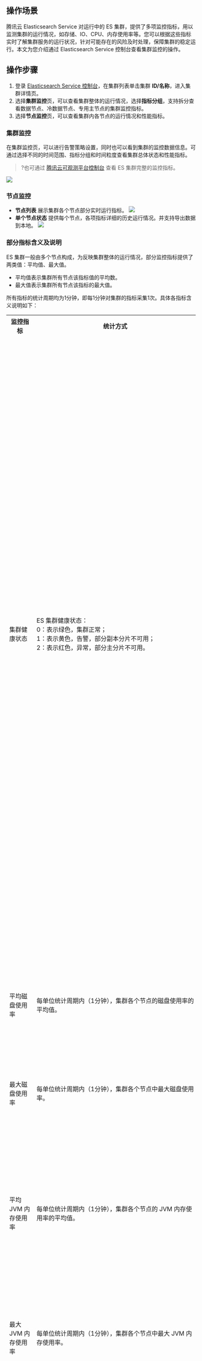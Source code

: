 ## 操作场景
腾讯云 Elasticsearch Service 对运行中的 ES 集群，提供了多项监控指标，用以监测集群的运行情况，如存储、IO、CPU、内存使用率等。您可以根据这些指标实时了解集群服务的运行状况，针对可能存在的风险及时处理，保障集群的稳定运行。本文为您介绍通过 Elasticsearch Service 控制台查看集群监控的操作。

## 操作步骤
1. 登录 [Elasticsearch Service 控制台](https://console.cloud.tencent.com/es)，在集群列表单击集群 **ID/名称**，进入集群详情页。
2. 选择**集群监控**页，可以查看集群整体的运行情况，选择**指标分组**，支持拆分查看数据节点、冷数据节点、专用主节点的集群监控指标。
3. 选择**节点监控**页，可以查看集群内各节点的运行情况和性能指标。

### 集群监控
在集群监控页，可以进行告警策略设置，同时也可以看到集群的监控数据信息。可通过选择不同的时间范围、指标分组和时间粒度查看集群总体状态和性能指标。
>?也可通过 [腾讯云可观测平台控制台](https://console.cloud.tencent.com/monitor/product/es) 查看 ES 集群完整的监控指标。 
>
![](https://main.qcloudimg.com/raw/4cd5eb8182050261a6de39d023369e4f.png)

### 节点监控
- **节点列表**
展示集群各个节点部分实时运行指标。
![](https://main.qcloudimg.com/raw/aad8b8c72ad674f14be3816769b9d1e9.png)
- **单个节点状态**
提供每个节点，各项指标详细的历史运行情况。并支持导出数据到本地。
![](https://main.qcloudimg.com/raw/ece760b9c0bba6f38e3b02c295223c06.png)

### 部分指标含义及说明
ES 集群一般由多个节点构成，为反映集群整体的运行情况，部分监控指标提供了两类值：平均值、最大值。
- 平均值表示集群所有节点该指标值的平均数。
- 最大值表示集群所有节点该指标的最大值。

所有指标的统计周期均为1分钟，即每1分钟对集群的指标采集1次。具体各指标含义说明如下：

<table  border="0" cellspacing="0" cellpadding="0">
<tr>
<th width="118px">监控指标</th>
<th>统计方式</th>
<th>详情</th>
</tr>
<tr>
<td>集群健康状态</td>
<td>ES 集群健康状态：<br>0：表示绿色，集群正常；<br>1：表示黄色，告警，部分副本分片不可用；<br>2：表示红色，异常，部分主分片不可用。</td>
<td><li>green：表示所有的主分片和副本分片都可用，集群处于最健康的状态。<li>yellow：表示所有的主分片均可用，但部分副本分片不可用，此时搜索结果仍然是完整的。但集群的高可用性在一定程度上受到影响，数据面临较高的丢失风险。在集群健康状态变为 yellow 后，应及时调查和定位问题，并修复，防止数据丢失。<li>red：表示至少一个主分片以及它的全部副本均不可用。集群处于 red 状态意味着已有部分数据丢失：搜索只能返回部分数据，而分配到丢失分片上的写入请求会返回异常。在集群健康状态变为 red 后，应及时定位异常分片，并进行修复。</td>
</tr>
<tr>
<td>平均磁盘使用率</td>
<td>每单位统计周期内（1分钟），集群各个节点的磁盘使用率的平均值。</td>
<td>磁盘使用率过高会导致数据无法正常写入。解决方法：<br>及时清理无用的索引。<br>对集群进行扩容，增加单节点的磁盘容量或增加节点个数。</td>
</tr>
<tr>
<td>最大磁盘使用率 </td>
<td>每单位统计周期内（1分钟），集群各个节点中最大磁盘使用率。 </td>
<td>- </td>
</tr>
<tr>
<td> 平均 JVM 内存使用率</td>
<td> 每单位统计周期内（1分钟），集群各个节点的 JVM 内存使用率的平均值。</td>
<td> 该值过高会导致集群节点 GC 频繁，甚至有出现 OOM。<br>导致该值过高的原因，一般是节点上 ES 处理任务超出节点 JVM 的负载能力。您需要注意观察集群正在执行的任务，或调整集群的配置。</td>
</tr>
<tr>
<td>最大 JVM 内存使用率 </td>
<td> 每单位统计周期内（1分钟），集群各个节点中最大 JVM 内存使用率。</td>
<td>- </td>
</tr>
<tr>
<td>    平均 CPU 使用率 </td>
<td> 每单位统计周期内（1分钟），集群各个节点的 CPU 使用率的平均值。</td>
<td>当集群各节点处理的读写任务超出节点 CPU 的负载能力时，该指标就会过高，CPU 使用率过高会导致集群节点处理能力下降，甚至宕机。您可以从以下几点解决平均 CPU 使用率过高的问题：<li>观察该指标是持续性较高，还是临时飙升。若是临时飙升，确定是否有临时性复杂任务正在执行。<li>若该指标持续较高，分析业务对集群的读写操作是否可以优化，降低读写频率，减小数据量，从而减轻节点负载。<li>对于节点配置无法满足业务吞吐量的情况，建议对集群节点进行纵向扩容，提高单节点的负载能力。 </td>
</tr>
<tr>
<td> 最大 CPU 使用率 </td>
<td>每单位统计周期内（1分钟），集群各个节点中最大 CPU 使用率。 </td>
<td>- </td>
</tr>
<tr>
<td> 集群1分钟平均负载</td>
<td> 集群1分钟所有节点的平均负载  load_1m，指标来源：ES 节点状态 api：_nodes/stats/os/cpu/load_average/1m。</td>
<td>    load_1m 过高时，建议降低集群负载或调大集群节点规格。</td>
</tr>
<tr>
<td> 集群1分钟最大负载</td>
<td>集群1分钟所有节点的最大平均负载 load_1m。 </td>
<td>    -   </td>
</tr>
<tr>
<td> 平均写入延迟</td>
<td><li>写入延迟（index_latency），指单次 index 请求耗时（ms/次），集群平均写入延迟是统计周期内（1分钟）所有节点单次 index 请求耗时的平均值。<li>节点单次 index 请求耗时计算规则：每隔一个统计周期（1分钟）记录一次节点的两个指标，节点历史 index 总次数（_nodes/stats/indices/indexing/index_total），节点历史 index 总耗时（_nodes/stats/indices/indexing/index_time_in_millis），取相邻两次记录的差值，即一个周期内的绝对值并进行计算：index 耗时 / index 次数，得出统计周期内（1分钟）单次 index 平均耗时。 </td>
<td> 写入延迟，是指单个文档写入平均耗时。集群平均写入延迟，是指统计周期内，所有节点的写入用时的平均值。<br>写入延迟过高时，建议调大节点规格或增加节点个数。</td>
</tr>
<tr>
<td>最大写入延迟 </td>
<td><li>写入延迟（index_latency），指单次 index 请求耗时（ms/次），集群最大写入延迟是统计周期内（1分钟）所有节点中单次 index 请求耗时的最大值。<li>节点单次 index 请求耗时计算规则：见平均写入延迟。 </td>
<td> - </td>
</tr>
<tr>
<td>平均查询延迟 </td>
<td> <li>查询延迟（search_latency），指单次查询请求耗时（ms/次），集群平均查询延迟是统计周期内（1分钟）所有节点单次查询请求耗时的平均值。<li>节点单次查询请求耗时计算规则：每隔一个统计周期（1分钟）记录一次节点的两个指标，节点历史查询总次数（_nodes/stats/indices/search/query_total），节点历史查询总耗时（_nodes/stats/indices/search/query_time_in_millis），取相邻两次记录的差值，即一个周期内的绝对值并进行计算：query 耗时 / query 次数，得出统计周期内（1分钟）单次查询平均耗时。</td>
<td> 查询延迟，是指单个查询平均耗时。集群平均查询延迟，就是统计周期内，所有节点查询用时的平均值。<br>查询延迟过高时，建议调大节点规格或增加节点个数。</td>
</tr>
<tr>
<td> 最大查询延迟  </td>
<td> <li>查询延迟（search_latency），指单次查询请求耗时（ms/次），集群最大查询延迟是统计周期内（1分钟）所有节点中单次查询请求耗时的最大值。<li>节点单次查询请求耗时计算规则：见平均查询延迟。</td>
<td> - </td>
</tr>
<tr>
<td>平均每秒写入次数 </td>
<td> 集群所有节点接收到的每秒 index 请求次数的平均值。节点每秒 index 请求次数计算规则：每隔一个统计周期（1分钟）记录一次节点历史 index 总次数（_nodes/stats/indices/indexing/index_total），取相邻两次记录的差值，即一个周期内的绝对值并进行计算：index 次数 / 60秒，得出统计周期内每秒 index 请求次数的平均值。</td>
<td>-  </td>
</tr>
<tr>
<td> 平均每秒完成查询次数 </td>
<td>集群所有节点接收到的每秒查询请求次数的平均值。节点每秒查询请求次数计算规则：每个统计周期（1分钟）记录一次节点历史查询总次数（_nodes/stats/indices/search/query_total），取相邻两次记录的差值，即一个周期内的绝对值并进行计算：query 次数 / 60秒，得到统计周期内每秒查询请求次数的平均值。 </td>
<td> - </td>
</tr>
<tr>
<td>写入拒绝率 </td>
<td> 单位周期内，集群写入请求被拒绝次数 ÷ 总写入请求次数，得到的比率。具体计算规则：每隔一个统计周期采集两个指标：历史写入请求被拒绝次数（5.6.4版本：_nodes/stats/thread_pool/bulk/rejected，6.4.3及之后版本： _nodes/stats/thread_pool/write/rejected）、历史写入请求次数（5.6.4版本：_nodes/stats/thread_pool/bulk/completed，6.4.3及之后版本：_nodes/stats/thread_pool/write/completed），取相邻两次记录的差值，即一个周期内的绝对值并进行计算，写入请求拒绝次数 / 写入请求完成次数。 </td>
<td>写入 QPS 过大，CPU、内存、磁盘使用率过高时，可能会造成集群写入拒绝率会增加。一般地，是集群当前配置无法满足业务写操作需求。对于节点配置过低的场景，可以通过提高节点规格或降低写入操作次数来解决。对于磁盘使用率过高的情况，可以通过扩容集群磁盘或删除无用数据来解决。 </td>
</tr>
<tr>
<td>查询拒绝率   </td>
<td> 单位周期内，集群查询请求被拒绝次数 ÷ 总查询请求次数，得到的比率。具体计算规则：每隔一个统计周期采集两个指标：历史查询请求被拒绝次数（_nodes/stats/thread_pool/search/rejected）、历史查询请求次数（_nodes/stats/thread_pool/search/completed），取相邻两次记录的差值，即一个周期内的绝对值并进行计算：查询请求拒绝次数 / 查询请求完成次数。</td>
<td> 写入 QPS 过大，CPU、内存使用率过高，可能会造成造成集群查询拒绝率上升。一般地，是集群当前配置无法满足业务读操作需求，该值过高时建议对集群调大集群节点配置，提高集群节点的处理能力。</td>
</tr>
<tr>
<td>集群总文档数   </td>
<td> 集群中的文档总数，此数字可能包括来自嵌套字段的文档。计算规则：ES 集群文档数 API：_cluster/stats/indices/docs/count，详情请参见 <a href="https://www.elastic.co/guide/en/elasticsearch/reference/current/cluster-stats.html">Cluster stats API</a>。</td>
<td>  - </td>
</tr>
<tr>
<td>自动快照备份状态   </td>
<td> 集群开启自动快照备份后的备份结果：<br>0：未开启自动备份；<br>1：自动备份正常；<br>-1：自动备份失败。</td>
<td>自动快照备份，会把集群的数据定时备份到 COS，以便在需要的时候可以对数据进行恢复，从而更全面保障数据安全，建议开启，更多信息可查看：<a href="https://cloud.tencent.com/document/product/845/31900">自动快照备份</a>。</td>
</tr>
<tr>
<td>分片中最大文档数       </td>
<td>  集群中全部索引下分片，按文档数统计后的单个分片最大值。</td>
<td>-</td>
</tr>
<tr>
<td>集群最大分片存储量          </td>
<td>集群中全部索引分片，按存储量统计后的单个分片最大值。</td>
<td>-</td>
</tr>
<tr>
<td>集群最大分片文档 delete 次数             </td>
<td>集群中全部索引下分片文档数中，单个分片中被标记为已删除状态的文档数量经统计后，各个分片中的最大值。</td>
<td>-</td>
</tr>
<tr>
<td>集群最大分片文档 delete 次数占比    </td>
<td>集群中全部索引下分片文档数中，单个分片中被标记为已删除状态的文档数量相较于该分片文档总数的比值，各个分片下的比值中的最大值。</td>
<td>-</td>
</tr>
<tr>
<td>活跃查询 context 数量     </td>
<td>集群下全部节点统计活跃查询 context 的均值。</td>
<td>-</td>
</tr>
<tr>
<td>查询任务耗时90分位          </td>
<td>每单位统计周期内，集群最大节点执行查询任务90分位时延。</td>
<td>-</td>
</tr>
<tr>
<td>写入任务耗时90分位              </td>
<td>每单位统计周期内，集群最大节点执行写入任务90分位时延。</td>
<td>-</td>
</tr>
</table>
